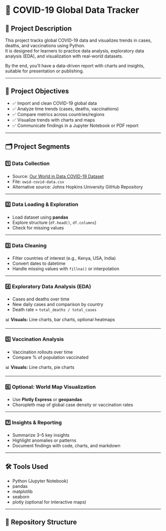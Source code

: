 # 🦠 COVID-19 Global Data Tracker

## 📌 Project Description
This project tracks global COVID-19 data and visualizes trends in cases, deaths, and vaccinations using Python.  
It is designed for learners to practice data analysis, exploratory data analysis (EDA), and visualization with real-world datasets.

By the end, you’ll have a data-driven report with charts and insights, suitable for presentation or publishing.

---

## 🚩 Project Objectives
- ✅ Import and clean COVID-19 global data  
- ✅ Analyze time trends (cases, deaths, vaccinations)  
- ✅ Compare metrics across countries/regions  
- ✅ Visualize trends with charts and maps  
- ✅ Communicate findings in a Jupyter Notebook or PDF report  

---

## 🗂️ Project Segments

### 1️⃣ Data Collection
- Source: [Our World in Data COVID-19 Dataset](https://ourworldindata.org/coronavirus)  
- File: `owid-covid-data.csv`  
- Alternative source: Johns Hopkins University GitHub Repository  

---

### 2️⃣ Data Loading & Exploration
- Load dataset using **pandas**  
- Explore structure (`df.head()`, `df.columns`)  
- Check for missing values  

---

### 3️⃣ Data Cleaning
- Filter countries of interest (e.g., Kenya, USA, India)  
- Convert dates to datetime  
- Handle missing values with `fillna()` or interpolation  

---

### 4️⃣ Exploratory Data Analysis (EDA)
- Cases and deaths over time  
- New daily cases and comparison by country  
- Death rate = `total_deaths / total_cases`  

📊 **Visuals:** Line charts, bar charts, optional heatmaps  

---

### 5️⃣ Vaccination Analysis
- Vaccination rollouts over time  
- Compare % of population vaccinated  

📊 **Visuals:** Line charts, pie charts  

---

### 6️⃣ Optional: World Map Visualization
- Use **Plotly Express** or **geopandas**  
- Choropleth map of global case density or vaccination rates  

---

### 7️⃣ Insights & Reporting
- Summarize 3–5 key insights  
- Highlight anomalies or patterns  
- Document findings with code, charts, and markdown  

---

## 🛠️ Tools Used
- Python (Jupyter Notebook)  
- pandas  
- matplotlib  
- seaborn  
- plotly (optional for interactive maps)  

---

## 📂 Repository Structure
